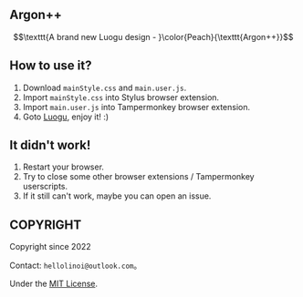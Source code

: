 ## Argon++

$$\texttt{A brand new Luogu design - }\color{Peach}{\texttt{Argon++}}$$

## How to use it?

1. Download `mainStyle.css` and `main.user.js`.
2. Import `mainStyle.css` into Stylus browser extension.
3. Import `main.user.js` into Tampermonkey browser extension.
4. Goto [Luogu](https://www.luogu.com.cn), enjoy it! :)

## It didn't work!

1. Restart your browser.
2. Try to close some other browser extensions / Tampermonkey userscripts.
3. If it still can't work, maybe you can open an issue.

## COPYRIGHT

Copyright since 2022 <hellolin>
  
Contact: `hellolinoi@outlook.com`。
  
Under the [MIT License](https://mit-license.org/).
